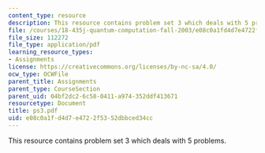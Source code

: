 ```yaml
---
content_type: resource
description: This resource contains problem set 3 which deals with 5 problems.
file: /courses/18-435j-quantum-computation-fall-2003/e08c0a1fd4d7e4722f5352dbbced34cc_ps3.pdf
file_size: 112272
file_type: application/pdf
learning_resource_types:
- Assignments
license: https://creativecommons.org/licenses/by-nc-sa/4.0/
ocw_type: OCWFile
parent_title: Assignments
parent_type: CourseSection
parent_uid: 04bf2dc2-6c58-0411-a974-352ddf413671
resourcetype: Document
title: ps3.pdf
uid: e08c0a1f-d4d7-e472-2f53-52dbbced34cc
---
```

This resource contains problem set 3 which deals with 5 problems.